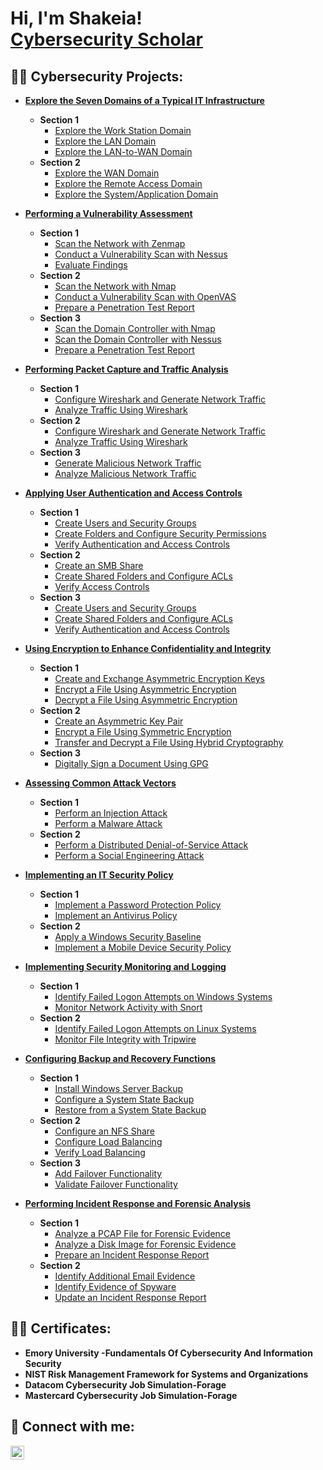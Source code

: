<h1>Hi, I'm Shakeia! <br/><a href="https://github.com/cyberssolomon"></a> <a href="https://www.linkedin.com/in/joshmadakor/">Cybersecurity Scholar</a> 
<h2>👨‍💻 Cybersecurity  Projects:</h2>

- <b>[Explore the Seven Domains of a Typical IT Infrastructure](https://github.com/cyberssolomon/Exploring-the-Seven-Domains-of-a-Typical-IT-Infrastructure)</b>
  - <b>Section 1</b>
    - [Explore the Work Station Domain](https://github.com/cyberssolomon/Exploring-the-Seven-Domains-of-a-Typical-IT-Infrastructure#explore-the-workstation-domain)
    - [Explore the LAN Domain](https://github.com/cyberssolomon/Exploring-the-Seven-Domains-of-a-Typical-IT-Infrastructure#explore-the-lan-domain)
    - [Explore the LAN-to-WAN Domain](https://github.com/cyberssolomon/Exploring-the-Seven-Domains-of-a-Typical-IT-Infrastructure#explore-the-lan-to-wan-domain)
  - <b>Section 2</b>
    - [Explore the WAN Domain](https://github.com/cyberssolomon/Exploring-the-Seven-Domains-of-a-Typical-IT-Infrastructure#explore-the-wan-domain)
    - [Explore the Remote Access Domain](https://github.com/cyberssolomon/Exploring-the-Seven-Domains-of-a-Typical-IT-Infrastructure#explore-the-remote-access-domain)
    - [Explore the System/Application Domain](https://github.com/cyberssolomon/Exploring-the-Seven-Domains-of-a-Typical-IT-Infrastructure#explore-the-systemapplication-domain)
   
- <b>[Performing a Vulnerability Assessment](https://github.com/cyberssolomon/Performing-a-Vulnerability-Assessment)</b>
  - <b>Section 1</b>
    - [Scan the Network with Zenmap](https://github.com/cyberssolomon/Performing-a-Vulnerability-Assessment#scan-the-network-with-zenmap)
    - [Conduct a Vulnerability Scan with Nessus](https://github.com/cyberssolomon/Performing-a-Vulnerability-Assessment#conduct-a-vulnerability-scan-with-nessus)
    - [Evaluate Findings](https://github.com/cyberssolomon/Performing-a-Vulnerability-Assessment#evaluate-your-findings)
  - <b>Section 2</b>
    - [Scan the Network with Nmap](https://github.com/cyberssolomon/Performing-a-Vulnerability-Assessment#scan-the-network-with-nmap)
    - [Conduct a Vulnerability Scan with OpenVAS](https://github.com/cyberssolomon/Performing-a-Vulnerability-Assessment#conduct-a-vulnerability-scan-with-openvas)
    - [Prepare a Penetration Test Report](https://github.com/cyberssolomon/Performing-a-Vulnerability-Assessment#prepare-a-penetration-test-report)
  - <b>Section 3</b>
    - [Scan the Domain Controller with Nmap](https://github.com/cyberssolomon/Performing-a-Vulnerability-Assessment#scan-the-domain-controller-with-nmap)
    - [Scan the Domain Controller with Nessus](https://github.com/cyberssolomon/Performing-a-Vulnerability-Assessment#scan-the-domain-controller-with-nessus)
    - [Prepare a Penetration Test Report](https://github.com/cyberssolomon/Performing-a-Vulnerability-Assessment#prepare-a-penetration-test-report-1)

- <b>[Performing Packet Capture and Traffic Analysis</b>](https://github.com/cyberssolomon/Performing-Packet-Capture-and-Traffic-Analysis)
  - <b>Section 1</b>
    - [Configure Wireshark and Generate Network Traffic](https://github.com/cyberssolomon/Performing-Packet-Capture-and-Traffic-Analysis#configure-wireshark-and-generate-network-traffic)
    - [Analyze Traffic Using Wireshark](https://github.com/cyberssolomon/Performing-Packet-Capture-and-Traffic-Analysis#analyze-traffic-using-wireshark)
  - <b>Section 2</b>
    - [Configure Wireshark and Generate Network Traffic](https://github.com/cyberssolomon/Performing-Packet-Capture-and-Traffic-Analysis#configure-wireshark-and-generate-network-traffic-1)
    - [Analyze Traffic Using Wireshark](https://github.com/cyberssolomon/Performing-Packet-Capture-and-Traffic-Analysis#analyze-traffic-using-wireshark-1)
  - <b>Section 3</b>
    - [Generate Malicious Network Traffic](https://github.com/cyberssolomon/Performing-Packet-Capture-and-Traffic-Analysis#generate-malicious-network-traffic)
    - [Analyze Malicious Network Traffic](https://github.com/cyberssolomon/Performing-Packet-Capture-and-Traffic-Analysis#analyze-malicious-network-traffic)

- <b>[Applying User Authentication and Access Controls</b>](https://github.com/cyberssolomon/Applying-User-Authentication-and-Access-Controls)
  - <b>Section 1</b>
    - [Create Users and Security Groups](https://github.com/cyberssolomon/Applying-User-Authentication-and-Access-Controls#create-users-and-security-groups)
    - [Create Folders and Configure Security Permissions](https://github.com/cyberssolomon/Applying-User-Authentication-and-Access-Controls#create-folders-and-configure-security-permissions)
    - [Verify Authentication and Access Controls](https://github.com/cyberssolomon/Applying-User-Authentication-and-Access-Controls#verify-authentication-and-access-controls)
  - <b>Section 2</b>
    - [Create an SMB Share](https://github.com/cyberssolomon/Applying-User-Authentication-and-Access-Controls#creating-an-smb-share)
    - [Create Shared Folders and Configure ACLs](https://github.com/cyberssolomon/Applying-User-Authentication-and-Access-Controls#create-shared-folders-and-configure-acls)
    - [Verify Access Controls](https://github.com/cyberssolomon/Applying-User-Authentication-and-Access-Controls#verify-access-controls)
  - <b>Section 3</b>
    - [Create Users and Security Groups](https://github.com/cyberssolomon/Applying-User-Authentication-and-Access-Controls#create-users-and-security-groups-1)
    - [Create Shared Folders and Configure ACLs](https://github.com/cyberssolomon/Applying-User-Authentication-and-Access-Controls#create-shared-folders-and-configure-acls-1)
    - [Verify Authentication and Access Controls](https://github.com/cyberssolomon/Applying-User-Authentication-and-Access-Controls#verify-authentication-and-access-controls-1)

 - <b>[Using Encryption to Enhance Confidentiality and Integrity</b>](https://github.com/cyberssolomon/Using-Encryption-to-Enhance-Confidentiality-and-Integrity)
    - <b>Section 1</b>
      - [Create and Exchange Asymmetric Encryption Keys](https://github.com/cyberssolomon/Using-Encryption-to-Enhance-Confidentiality-and-Integrity#create-and-exchange-asymmetric-encryption-keys)
      - [Encrypt a File Using Asymmetric Encryption](https://github.com/cyberssolomon/Using-Encryption-to-Enhance-Confidentiality-and-Integrity#encrypt-a-file-using-asymmetric-encryption)
      - [Decrypt a File Using Asymmetric Encryption](https://github.com/cyberssolomon/Using-Encryption-to-Enhance-Confidentiality-and-Integrity#decrypt-a-file-using-asymmetric-encryption)
    - <b>Section 2</b>
      - [Create an Asymmetric Key Pair](https://github.com/cyberssolomon/Using-Encryption-to-Enhance-Confidentiality-and-Integrity#creating-an-asymmetric-key-pair)
      - [Encrypt a File Using Symmetric Encryption](https://github.com/cyberssolomon/Using-Encryption-to-Enhance-Confidentiality-and-Integrity#encrypt-a-file-using-symmetric-encryption)
      - [Transfer and Decrypt a File Using Hybrid Cryptography](https://github.com/cyberssolomon/Using-Encryption-to-Enhance-Confidentiality-and-Integrity#transfer-and-decrypt-a-file-using-hybrid-cryptology)
    - <b>Section 3</b>
      - [Digitally Sign a Document Using GPG](https://github.com/cyberssolomon/Using-Encryption-to-Enhance-Confidentiality-and-Integrity#digitally-sign-a-document-using-gpg)

 - <b>[Assessing Common Attack Vectors</b>](https://github.com/cyberssolomon/Assessing-Common-Attack-Vectors)
    - <b>Section 1</b>
      - [Perform an Injection Attack](https://github.com/cyberssolomon/Assessing-Common-Attack-Vectors#perform-an-injection-attack)
      - [Perform a Malware Attack]()
    - <b>Section 2</b>
      - [Perform a Distributed Denial-of-Service Attack](h)
      - [Perform a Social Engineering Attack]()

 - <b>[Implementing an IT Security Policy</b>]()
    - <b>Section 1</b>
      - [Implement a Password Protection Policy]()
      - [Implement an Antivirus Policy]()
    - <b>Section 2</b>
      - [Apply a Windows Security Baseline]()
      - [Implement a Mobile Device Security Policy]()

  - <b>[Implementing Security Monitoring and Logging</b>]()
    - <b>Section 1</b>
      - [Identify Failed Logon Attempts on Windows Systems]()
      - [Monitor Network Activity with Snort]()
    - <b>Section 2</b>
      - [Identify Failed Logon Attempts on Linux Systems]()
      - [Monitor File Integrity with Tripwire]()

  - <b>[Configuring Backup and Recovery Functions</b>]()
    - <b>Section 1</b>
      - [Install Windows Server Backup]()
      - [Configure a System State Backup]()
      - [Restore from a System State Backup]()
    - <b>Section 2</b>
      - [Configure an NFS Share]()
      - [Configure Load Balancing]()
      - [Verify Load Balancing]()
    - <b>Section 3</b>
      - [Add Failover Functionality]()
      - [Validate Failover Functionality]()
     
  - <b>[Performing Incident Response and Forensic Analysis</b>]()
    - <b>Section 1</b>
      - [Analyze a PCAP File for Forensic Evidence]()
      - [Analyze a Disk Image for Forensic Evidence]()
      - [Prepare an Incident Response Report]()
    - <b>Section 2</b>
      - [Identify Additional Email Evidence]()
      - [Identify Evidence of Spyware]()
      - [Update an Incident Response Report]()
   
     
     




<h2>👨‍💻 Certificates:</h2>

- <b>Emory University -Fundamentals Of Cybersecurity And Information Security</b>
- <b>NIST Risk Management Framework for Systems and Organizations</b>
- <b>Datacom Cybersecurity Job Simulation-Forage</b>
- <b>Mastercard Cybersecurity Job Simulation-Forage</b>
    



<h2> 🤳 Connect with me:</h2>


[<img align="left" alt="ShakeiaSolomon | LinkedIn" width="22px" src="https://cdn.jsdelivr.net/npm/simple-icons@v3/icons/linkedin.svg" />][linkedin]



[linkedin]: https://www.linkedin.com/in/shakeia-solomon

